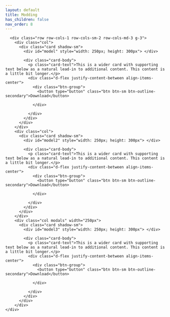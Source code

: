 ```yaml
---
layout: default
title: Modding
has_children: false
nav_order: 8
---
```


<link rel="stylesheet" href="https://cdn.jsdelivr.net/npm/bootstrap@4.3.1/dist/css/bootstrap.min.css" integrity="sha384-ggOyR0iXCbMQv3Xipma34MD+dH/1fQ784/j6cY/iJTQUOhcWr7x9JvoRxT2MZw1T" crossorigin="anonymous">
<script src="https://cdnjs.cloudflare.com/ajax/libs/three.js/r120/three.min.js"></script>
<script src="https://cdn.rawgit.com/mrdoob/three.js/r120/examples/js/loaders/STLLoader.js"></script>
<script src="https://cdn.jsdelivr.net/gh/mrdoob/three.js@r120/examples/js/controls/OrbitControls.js"></script>
<script src="viewer.js"></script>


<div class="album py-5 bg-transparent">
    <div class="container">

      <div class="row row-cols-1 row-cols-sm-2 row-cols-md-3 g-3">
        <div class="col">
          <div class="card shadow-sm">
            <div id="model" style="width: 250px; height: 300px"> </div>

            <div class="card-body">
              <p class="card-text">This is a wider card with supporting text below as a natural lead-in to additional content. This content is a little bit longer.</p>
              <div class="d-flex justify-content-between align-items-center">
                <div class="btn-group">
                  <button type="button" class="btn btn-sm btn-outline-secondary">Download</button>
                  
                </div>
               
              </div>
            </div>
          </div>
        </div>
        <div class="col">
          <div class="card shadow-sm">
            <div id="model2" style="width: 250px; height: 300px"> </div>

            <div class="card-body">
              <p class="card-text">This is a wider card with supporting text below as a natural lead-in to additional content. This content is a little bit longer.</p>
              <div class="d-flex justify-content-between align-items-center">
                <div class="btn-group">
                  <button type="button" class="btn btn-sm btn-outline-secondary">Download</button>
             
                </div>
                
              </div>
            </div>
          </div>
        </div>
        <div class="col modals" width="250px">
          <div class="card shadow-sm">
            <div id="model3" style="width: 250px; height: 300px"> </div>
				
            <div class="card-body">
              <p class="card-text">This is a wider card with supporting text below as a natural lead-in to additional content. This content is a little bit longer.</p>
              <div class="d-flex justify-content-between align-items-center">
                <div class="btn-group">
                  <button type="button" class="btn btn-sm btn-outline-secondary">Download</button>
                 
                </div>
                
              </div>
            </div>
          </div>
        </div>
    </div>
</div>


<script type="text/javascript">
	window.onload = function() {
    STLViewer("https://raw.githubusercontent.com/VoronDesign/Voron-2/Voron2.4/STLs/Test_Prints/Voron_Design_Cube_v7.stl", "model")
	STLViewer("https://raw.githubusercontent.com/VoronDesign/Voron-2/Voron2.4/STLs/Test_Prints/Voron_Design_Cube_v7.stl", "model2")
	STLViewer("https://raw.githubusercontent.com/VoronDesign/Voron-2/Voron2.4/STLs/Test_Prints/Voron_Design_Cube_v7.stl", "model3")
}
</script>

